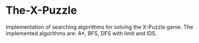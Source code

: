 # The-X-Puzzle
Implementation of searching algorithms for solving the X-Puzzle game.
The implemented algorithms are: A*, BFS, DFS with limit and IDS.

